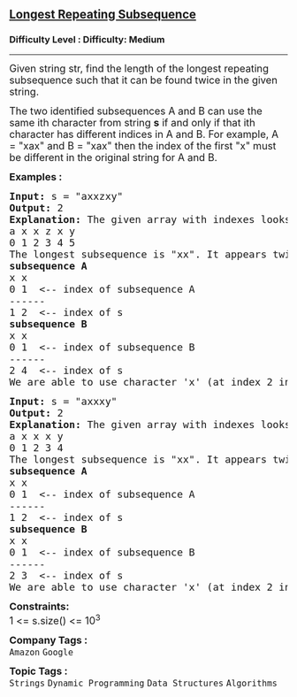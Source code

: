 <h2><a href="https://www.geeksforgeeks.org/problems/longest-repeating-subsequence2004/1?page=3&category=Dynamic%20Programming&sortBy=submissions">Longest Repeating Subsequence</a></h2><h3>Difficulty Level : Difficulty: Medium</h3><hr><div class="problems_problem_content__Xm_eO"><p><span style="font-size: 18px;">Given string str, find the length of the longest repeating subsequence such that it can be found twice in the given string. </span></p>
<p><span style="font-size: 18px;">The two identified subsequences A and B can use the same ith character from string <strong>s</strong> if and only if that ith character has different indices in A and B. For example, A = "xax" and B = "xax" then the index of the first "x" must be different in the original string for A and B.</span></p>
<p><strong><span style="font-size: 18px;">Examples :</span></strong></p>
<pre><span style="font-size: 18px;"><strong>Input: </strong>s = "axxzxy"
<strong>Output:</strong> 2
<strong>Explanation: </strong>The given array with indexes looks like
a x x z x y 
0 1 2 3 4 5</span>
<span style="font-size: 18px;">The longest subsequence is "xx". It appears twice as explained below.</span>
<span style="font-size: 18px;"><strong>subsequence A</strong>
x x
0 1  &lt;-- index of subsequence A
------
1 2  &lt;-- index of s</span>
<span style="font-size: 18px;"><strong>subsequence B</strong>
x x
0 1  &lt;-- index of subsequence B
------
2 4  &lt;-- index of s</span>
<span style="font-size: 18px;">We are able to use character 'x' (at index 2 in s) in both subsequences as it appears on index 1 in subsequence A and index 0 in subsequence B.</span></pre>
<pre><span style="font-size: 18px;"><strong>Input: </strong>s = "axxxy"
<strong>Output:</strong> 2
<strong>Explanation: </strong>The given array with indexes looks like
a x x x y&nbsp;
0 1 2 3 4
The longest subsequence is "xx". It appears twice as explained below.
<strong>subsequence A</strong>
x x
0 1 &nbsp;&lt;-- index of subsequence A
------
1 2 &nbsp;&lt;-- index of s
<strong>subsequence B</strong>
x x
0 1 &nbsp;&lt;-- index of subsequence B
------
2 3 &nbsp;&lt;-- index of s
We are able to use character 'x' (at index 2 in s) in both subsequencesas it appears on index 1 in subsequence A and index 0 in subsequence B.</span></pre>
<p><span style="font-size: 18px;"><strong>Constraints:</strong><br>1 &lt;= s.size() &lt;= 10<sup>3</sup></span></p></div><p><span style=font-size:18px><strong>Company Tags : </strong><br><code>Amazon</code>&nbsp;<code>Google</code>&nbsp;<br><p><span style=font-size:18px><strong>Topic Tags : </strong><br><code>Strings</code>&nbsp;<code>Dynamic Programming</code>&nbsp;<code>Data Structures</code>&nbsp;<code>Algorithms</code>&nbsp;